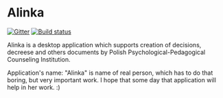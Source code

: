 # Alinka

[![Gitter](https://badges.gitter.im/CodeForPoznan/alinka.svg)](https://gitter.im/CodeForPoznan/alinka?utm_source=badge&utm_medium=badge&utm_campaign=pr-badge)
[![Build status](https://ci.appveyor.com/api/projects/status/6q7ph3bcden5rn2m/branch/master?svg=true)](https://ci.appveyor.com/project/CodeForPoznanBot/alinka/branch/master)

Alinka is a desktop application which supports creation of decisions, decreese and others documents by Polish Psychological-Pedagogical Counseling Institution.

Application's name: "Alinka" is name of real person, which has to do that boring, but very important work. I hope that some day that application will help in her work. :)
